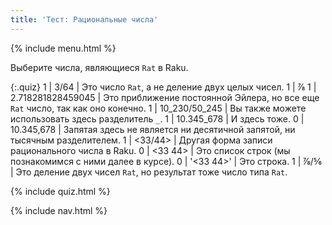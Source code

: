 ```yaml
---
title: 'Тест: Рациональные числа'
---
```


{% include menu.html %}

Выберите числа, являющиеся `Rat` в Raku.

{:.quiz}
1 | 3/64 | Это число `Rat`, а не деление двух целых чисел.
1 | ⅞
1 | 2.718281828459045 | Это приближение постоянной Эйлера, но все еще `Rat` число, так как оно конечно.
1 | 10_230/50_245 | Вы также можете использовать здесь разделитель `_`.
1 | 10.345_678 | И здесь тоже.
0 | 10.345,678 | Запятая здесь не является ни десятичной запятой, ни тысячным разделителем.
1 | <33/44> | Другая форма записи рационального числа в Raku.
0 | <33 44> | Это список строк (мы познакомимся с ними далее в курсе).
0 | &apos;<33 44>&apos; | Это строка.
1 | ⅞/⅚ | Это деление двух чисел `Rat`, но результат тоже число типа `Rat`.

{% include quiz.html %}

{% include nav.html %}

